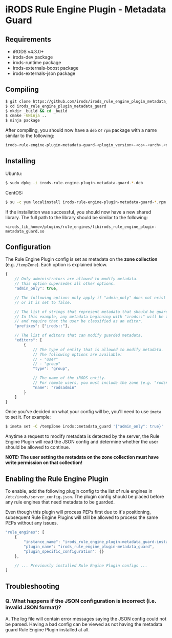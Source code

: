 # iRODS Rule Engine Plugin - Metadata Guard

## Requirements
- iRODS v4.3.0+
- irods-dev package
- irods-runtime package
- irods-externals-boost package
- irods-externals-json package

## Compiling
```bash
$ git clone https://github.com/irods/irods_rule_engine_plugin_metadata_guard
$ cd irods_rule_engine_plugin_metadata_guard
$ mkdir _build && cd _build
$ cmake -GNinja ..
$ ninja package
```
After compiling, you should now have a `deb` or `rpm` package with a name similar to the following:
```bash
irods-rule-engine-plugin-metadata-guard-<plugin_version>-<os>-<arch>.<deb|rpm>
```

## Installing
Ubuntu:
```bash
$ sudo dpkg -i irods-rule-engine-plugin-metadata-guard-*.deb
```
CentOS:
```bash
$ su -c yum localinstall irods-rule-engine-plugin-metadata-guard-*.rpm
```
If the installation was successful, you should now have a new shared library. The full path to the library
should be similar to the following:
```
<irods_lib_home>/plugins/rule_engines/libirods_rule_engine_plugin-metadata_guard.so
```

## Configuration
The Rule Engine Plugin config is set as metadata on the **zone collection** (e.g. `/tempZone`).
Each option is explained below.
```javascript
{
    // Only administrators are allowed to modify metadata.
    // This option supersedes all other options.
    "admin_only": true,

    // The following options only apply if "admin_only" does not exist
    // or it is set to false.

    // The list of strings that represent metadata that should be guarded.
    // In this example, any metadata beginning with "irods::" will be treated special
    // and require that the user be classified as an editor.
    "prefixes": ["irods::"],

    // The list of editors that can modify guarded metadata.
    "editors": [
        {
            // The type of entity that is allowed to modify metadata.
            // The following options are available:
            // - "user"
            // - "group"
            "type": "group",

            // The name of the iRODS entity.
            // For remote users, you must include the zone (e.g. "rods#tempZone").
            "name": "rodsadmin"
        }
    ]
}
```
Once you've decided on what your config will be, you'll need to use `imeta` to set it. For example:
```bash
$ imeta set -C /tempZone irods::metadata_guard '{"admin_only": true}'
```
Anytime a request to modify metadata is detected by the server, the Rule Engine Plugin will read the JSON
config and determine whether the user should be allowed to continue.

**NOTE: The user setting the metadata on the zone collection must have write permission on that collection!**

## Enabling the Rule Engine Plugin
To enable, add the following plugin config to the list of rule engines in `/etc/irods/server_config.json`. 
The plugin config should be placed before any rule engines that need metadata to be guarded.

Even though this plugin will process PEPs first due to it's positioning, subsequent Rule Engine Plugins will 
still be allowed to process the same PEPs without any issues.
```javascript
"rule_engines": [
    {
        "instance_name": "irods_rule_engine_plugin-metadata_guard-instance",
        "plugin_name": "irods_rule_engine_plugin-metadata_guard",
        "plugin_specific_configuration": {}
    },
    
    // ... Previously installed Rule Engine Plugin configs ...
]

```

## Troubleshooting

### Q. What happens if the JSON configuration is incorrect (i.e. invalid JSON format)?
A. The log file will contain error messages saying the JSON config could not be parsed. Having a bad config can
be viewed as not having the metadata guard Rule Engine Plugin installed at all.

